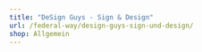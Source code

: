 ```yaml
---
title: "DeSign Guys - Sign & Design"
url: /federal-way/design-guys-sign-und-design/
shop: Allgemein
---
```

